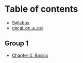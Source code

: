# Table of contents

* [Syllabus](README.md)
* [decal\_on\_a\_car](<README (1).md>)

## Group 1

* [Chapter 0: Basics](group-1/chapter-0-basics.md)
